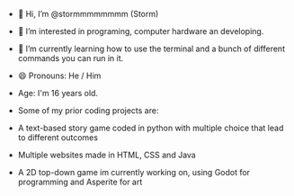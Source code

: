 - 👋 Hi, I’m @stormmmmmmmm (Storm)
- 👀 I’m interested in programing, computer hardware an developing. 
- 🌱 I’m currently learning how to use the terminal and a bunch of different commands you can run in it.
- 😄 Pronouns: He / Him
- Age: I'm 16 years old.

- Some of my prior coding projects are:
- A text-based story game coded in python with multiple choice that lead to different outcomes
- Multiple websites made in HTML, CSS and Java
- A 2D top-down game im currently working on, using Godot for programming and Asperite for art
